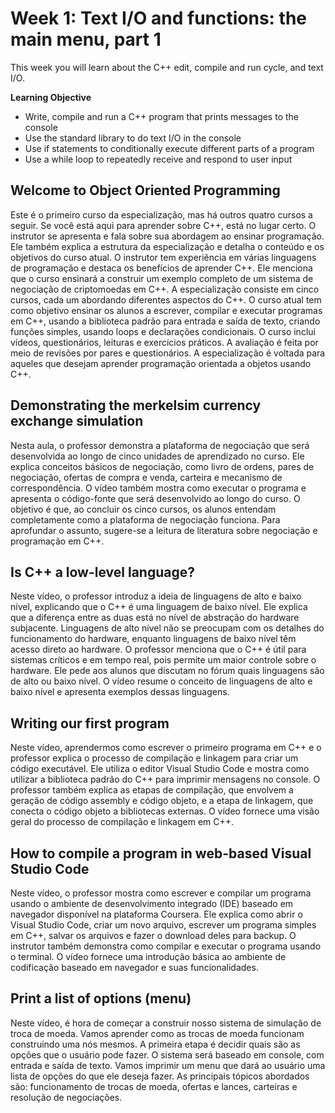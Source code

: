# Week 1: Text I/O and functions: the main menu, part 1

This week you will learn about the C++ edit, compile and run cycle, and text I/O.

**Learning Objective**

- Write, compile and run a C++ program that prints messages to the console
- Use the standard library to do text I/O in the console
- Use if statements to conditionally execute different parts of a program
- Use a while loop to repeatedly receive and respond to user input

## Welcome to Object Oriented Programming

Este é o primeiro curso da especialização, mas há outros quatro cursos a seguir. Se você está aqui para aprender sobre C++, está no lugar certo. O instrutor se apresenta e fala sobre sua abordagem ao ensinar programação. Ele também explica a estrutura da especialização e detalha o conteúdo e os objetivos do curso atual. O instrutor tem experiência em várias linguagens de programação e destaca os benefícios de aprender C++. Ele menciona que o curso ensinará a construir um exemplo completo de um sistema de negociação de criptomoedas em C++. A especialização consiste em cinco cursos, cada um abordando diferentes aspectos do C++. O curso atual tem como objetivo ensinar os alunos a escrever, compilar e executar programas em C++, usando a biblioteca padrão para entrada e saída de texto, criando funções simples, usando loops e declarações condicionais. O curso inclui vídeos, questionários, leituras e exercícios práticos. A avaliação é feita por meio de revisões por pares e questionários. A especialização é voltada para aqueles que desejam aprender programação orientada a objetos usando C++.

## Demonstrating the merkelsim currency exchange simulation

Nesta aula, o professor demonstra a plataforma de negociação que será desenvolvida ao longo de cinco unidades de aprendizado no curso. Ele explica conceitos básicos de negociação, como livro de ordens, pares de negociação, ofertas de compra e venda, carteira e mecanismo de correspondência. O vídeo também mostra como executar o programa e apresenta o código-fonte que será desenvolvido ao longo do curso. O objetivo é que, ao concluir os cinco cursos, os alunos entendam completamente como a plataforma de negociação funciona. Para aprofundar o assunto, sugere-se a leitura de literatura sobre negociação e programação em C++.

## Is C++ a low-level language?

Neste vídeo, o professor introduz a ideia de linguagens de alto e baixo nível, explicando que o C++ é uma linguagem de baixo nível. Ele explica que a diferença entre as duas está no nível de abstração do hardware subjacente. Linguagens de alto nível não se preocupam com os detalhes do funcionamento do hardware, enquanto linguagens de baixo nível têm acesso direto ao hardware. O professor menciona que o C++ é útil para sistemas críticos e em tempo real, pois permite um maior controle sobre o hardware. Ele pede aos alunos que discutam no fórum quais linguagens são de alto ou baixo nível. O vídeo resume o conceito de linguagens de alto e baixo nível e apresenta exemplos dessas linguagens.

## Writing our first program

Neste vídeo, aprendermos como escrever o primeiro programa em C++ e o professor explica o processo de compilação e linkagem para criar um código executável. Ele utiliza o editor Visual Studio Code e mostra como utilizar a biblioteca padrão do C++ para imprimir mensagens no console. O professor também explica as etapas de compilação, que envolvem a geração de código assembly e código objeto, e a etapa de linkagem, que conecta o código objeto a bibliotecas externas. O vídeo fornece uma visão geral do processo de compilação e linkagem em C++.

## How to compile a program in web-based Visual Studio Code

Neste vídeo, o professor mostra como escrever e compilar um programa usando o ambiente de desenvolvimento integrado (IDE) baseado em navegador disponível na plataforma Coursera. Ele explica como abrir o Visual Studio Code, criar um novo arquivo, escrever um programa simples em C++, salvar os arquivos e fazer o download deles para backup. O instrutor também demonstra como compilar e executar o programa usando o terminal. O vídeo fornece uma introdução básica ao ambiente de codificação baseado em navegador e suas funcionalidades.

## Print a list of options (menu)

Neste vídeo, é hora de começar a construir nosso sistema de simulação de troca de moeda. Vamos aprender como as trocas de moeda funcionam construindo uma nós mesmos. A primeira etapa é decidir quais são as opções que o usuário pode fazer. O sistema será baseado em console, com entrada e saída de texto. Vamos imprimir um menu que dará ao usuário uma lista de opções do que ele deseja fazer. As principais tópicos abordados são: funcionamento de trocas de moeda, ofertas e lances, carteiras e resolução de negociações.